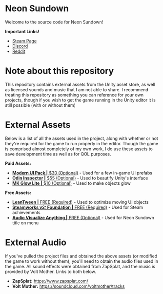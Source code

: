 # Neon Sundown
Welcome to the source code for Neon Sundown!

**Important Links!**
- [Steam Page](https://store.steampowered.com/app/1721870/Neon_Sundown/)
- [Discord](https://discord.gg/NHnR7zcaCc)
- [Reddit](https://www.reddit.com/r/NeonSundown/)

# Note about this repository
This repository contains external assets from the Unity asset store, as well as licensed sounds and music that I am not able to share. I recommend treating this repository as something you can reference for your own projects, though if you wish to get the game running in the Unity editor it is still possible (with or without them)

# External Assets
Below is a list of all the assets used in the project, along with whether or not they're required for the game to run properly in the editor. Though the game is comprised almost completely of my own work, I do use these assets to save development time as well as for QOL purposes. 

**Paid Assets:**
- [**Modern UI Pack |** $30 (Optional)](https://assetstore.unity.com/packages/tools/gui/modern-ui-pack-150824) - Used for a few in-game UI prefabs
- [**Odin Inspector |** $55 (Optional)](https://assetstore.unity.com/packages/tools/utilities/odin-inspector-and-serializer-89041) - Used to beautify Unity's interface
- [**MK Glow Lite |** $10 (Optional)](https://assetstore.unity.com/packages/vfx/shaders/fullscreen-camera-effects/mk-glow-lite-155643) - Used to make objects glow

**Free Assets:**
- [**LeanTween |** FREE (Required)](https://assetstore.unity.com/packages/tools/animation/leantween-3595) - Used to optimize moving UI objects
- [**Steamworks v2: Foundation |** FREE (Required)](https://assetstore.unity.com/packages/tools/integration/steamworks-v2-foundation-186949) - Used for Steam achievements
- [**Audio Visualize Anything |** FREE (Optional)](https://assetstore.unity.com/packages/tools/audio/audio-visualize-anything-190384) - Used for Neon Sundown title on menu

# External Audio
If you've pulled the project files and obtained the above assets (or modified the game to work without them), you'll need to obtain the audio files used in the game. All sound effects were obtained from ZapSplat, and the music is provided by Volt Mother. Links to both below.

- **ZapSplat:** https://www.zapsplat.com/
- **Volt Mother:** https://soundcloud.com/voltmother/tracks
